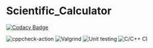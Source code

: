 # Scientific_Calculator

[![Codacy Badge](https://api.codacy.com/project/badge/Grade/2242a817d7204fb7b25fa336d9a532fb)](https://app.codacy.com/gh/99003187/Scientific_Calculator?utm_source=github.com&utm_medium=referral&utm_content=99003187/Scientific_Calculator&utm_campaign=Badge_Grade)

![cppcheck-action](https://github.com/99003187/Scientific_Calculator/workflows/cppcheck-action/badge.svg)
![Valgrind](https://github.com/99003187/Scientific_Calculator/workflows/Valgrind/badge.svg)
![Unit testing](https://github.com/99003187/Scientific_Calculator/workflows/Unit%20testing/badge.svg)
![C/C++ CI](https://github.com/99003187/Scientific_Calculator/workflows/C/C++%20CI/badge.svg?branch=master)
